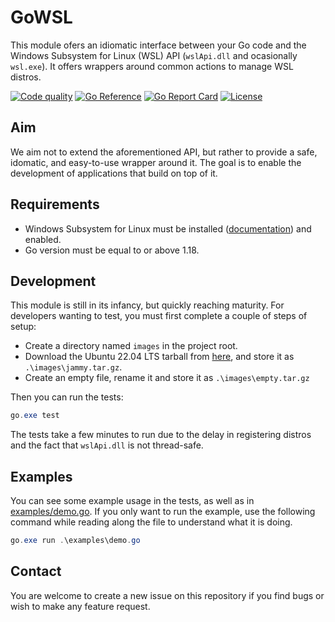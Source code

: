 # GoWSL

This module ofers an idiomatic interface between your Go code and the Windows Subsystem for Linux (WSL) API (`wslApi.dll`  and ocasionally `wsl.exe`). It offers wrappers around common actions to manage WSL distros.

[![Code quality](https://github.com/EduardGomezEscandell/GoWSL/workflows/Test/badge.svg)](https://github.com/EduardGomezEscandell/GoWSL/actions/workflows/test.yaml?query=workflow%3Atest)
[![Go Reference](https://pkg.go.dev/badge/github.com/EduardGomezEscandell/gowsl.svg)](https://pkg.go.dev/github.com/EduardGomezEscandell/gowsl)
[![Go Report Card](https://goreportcard.com/badge/EduardGomezEscandell/gowsl)](https://goreportcard.com/report/EduardGomezEscandell/gowsl)
[![License](https://img.shields.io/badge/License-MIT-blue.svg)](https://github.com/EduardGomezEscandell/gowsl/blob/main/LICENSE)

## Aim
We aim not to extend the aforementioned API, but rather to provide a safe, idomatic, and easy-to-use wrapper around it. The goal is to enable the development of applications that build on top of it. 

## Requirements
- Windows Subsystem for Linux must be installed ([documentation](https://learn.microsoft.com/en-us/windows/wsl/install)) and enabled.
- Go version must be equal to or above 1.18.

## Development
This module is still in its infancy, but quickly reaching maturity. For developers wanting to test, you must first complete a couple of  steps of setup:
- Create a directory named `images` in the project root.
- Download the Ubuntu 22.04 LTS tarball from [here](https://cloud-images.ubuntu.com/wsl/jammy/current/), and store it as `.\images\jammy.tar.gz`.
- Create an empty file, rename it and store it as `.\images\empty.tar.gz`


Then you can run the tests:

```powershell
go.exe test
```
The tests take a few minutes to run due to the delay in registering distros and the fact that `wslApi.dll` is not thread-safe.

## Examples
You can see some example usage in the tests, as well as in [examples/demo.go](examples/demo.go). If you only want to run the example, use the following command while reading along the file to understand what it is doing.
```powershell
go.exe run .\examples\demo.go
```

## Contact
You are welcome to create a new issue on this repository if you find bugs or wish to make any feature request.